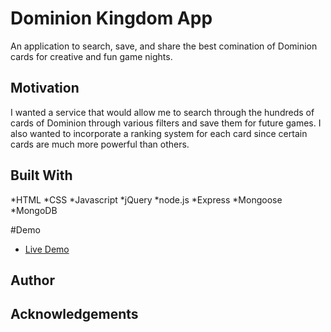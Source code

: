 # Dominion Kingdom App

An application to search, save, and share the best comination of Dominion cards for creative and fun game nights. 

## Motivation
I wanted a service that would allow me to search through the hundreds of cards of Dominion through various 
filters and save them for future games. I also wanted to incorporate a ranking system for each card since certain 
cards are much more powerful than others. 

## Built With

*HTML
*CSS
*Javascript
*jQuery
*node.js
*Express
*Mongoose
*MongoDB


#Demo 

- [Live Demo](https://dashboard.heroku.com/apps/shrouded-dawn-21846)

## Author

## Acknowledgements
